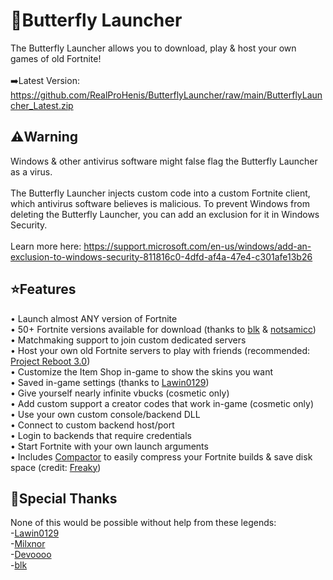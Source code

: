 # 🦋Butterfly Launcher
The Butterfly Launcher allows you to download, play & host your own games of old Fortnite!<br></br>
➡️Latest Version: https://github.com/RealProHenis/ButterflyLauncher/raw/main/ButterflyLauncher_Latest.zip<br>

## ⚠️Warning
Windows & other antivirus software might false flag the Butterfly Launcher as a virus.</br></br>
The Butterfly Launcher injects custom code into a custom Fortnite client, which antivirus software believes is malicious.
To prevent Windows from deleting the Butterfly Launcher, you can add an exclusion for it in Windows Security.</br></br>
Learn more here: https://support.microsoft.com/en-us/windows/add-an-exclusion-to-windows-security-811816c0-4dfd-af4a-47e4-c301afe13b26</br>

## ⭐Features
• Launch almost ANY version of Fortnite</br>
• 50+ Fortnite versions available for download (thanks to [blk](https://github.com/simplyblk/Fortnitebuilds) & [notsamicc](https://github.com/notsamicc/Fortnite-Builds))</br>
• Matchmaking support to join custom dedicated servers</br>
• Host your own old Fortnite servers to play with friends (recommended: [Project Reboot 3.0](https://github.com/Milxnor/Project-Reboot-3.0))</br>
• Customize the Item Shop in-game to show the skins you want</br>
• Saved in-game settings (thanks to [Lawin0129](https://github.com/Lawin0129))</br>
• Give yourself nearly infinite vbucks (cosmetic only)</br>
• Add custom support a creator codes that work in-game (cosmetic only)</br>
• Use your own custom console/backend DLL</br>
• Connect to custom backend host/port</br>
• Login to backends that require credentials</br>
• Start Fortnite with your own launch arguments</br>
• Includes [Compactor](https://github.com/Freaky/Compactor) to easily compress your Fortnite builds & save disk space (credit: [Freaky](https://github.com/Freaky))</br>

## 💙Special Thanks
None of this would be possible without help from these legends:</br>
-[Lawin0129](https://github.com/Lawin0129)</br>
-[Milxnor](https://github.com/milxnor)</br>
-[Devoooo](https://github.com/projectlunafn)</br>
-[blk](https://github.com/simplyblk)</br>
